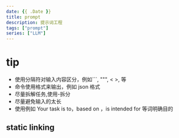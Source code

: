 ```yaml
---
date: {{ .Date }}
title: prompt
description: 提示词工程
tags: ["prompt"]
series: ["LLM"]
---
```


# tip

- 使用分隔符对输入内容区分，例如```, """, < >, <tag> </tag>等
- 命令使用格式来输出，例如 json 格式
- 尽量拆解任务,使用-拆分
- 尽量避免输入的太长
- 使用例如 Your task is to，based on ，is intended for 等词明确目的

## static linking